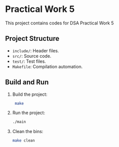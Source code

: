 # Practical Work 5

This project contains codes for DSA Practical Work 5


## Project Structure
- `include/`: Header files.
- `src/`: Source code.
- `test/`: Test files.
- `Makefile`: Compilation automation.

## Build and Run
1. Build the project:

   ```bash
    make
    ```

2. Run the project:

    ```bash
    ./main
    ```
3. Clean the bins:

    ```bash
    make clean
    ```

